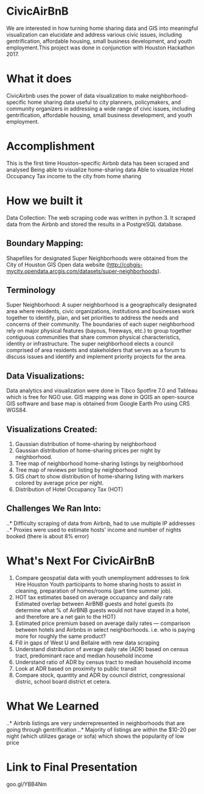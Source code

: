 # CivicAirBnB
We are interested in how turning home sharing data and GIS into meaningful visualization can elucidate and address various civic issues, including gentrification, affordable housing, small business development, and youth employment.This project was done in conjunction with Houston Hackathon 2017.

# What it does
CivicAirbnb uses the power of data visualization to make neighborhood-specific home sharing data useful to city planners, policymakers, and community organizers in addressing a wide range of civic issues, including gentrification, affordable housing, small business development, and youth employment.

# Accomplishment
This is the first time Houston-specific Airbnb data has been scraped and analysed
Being able to visualize home-sharing data
Able to visualize Hotel Occupancy Tax income to the city from home sharing

# How we built it
Data Collection:
The web scraping code was written in python 3. It scraped data from the Airbnb and stored the results in a PostgreSQL database.

## Boundary Mapping:
Shapefiles for designated Super Neighborhoods were obtained from the City of Houston GIS Open data website (http://cohgis-mycity.opendata.arcgis.com/datasets/super-neighborhoods).

## Terminology
Super Neighborhood: A super neighborhood is a geographically designated area where residents, civic organizations, institutions and businesses work together to identify, plan, and set priorities to address the needs and concerns of their community. The boundaries of each super neighborhood rely on major physical features (bayous, freeways, etc.) to group together contiguous communities that share common physical characteristics, identity or infrastructure. The super neighborhood elects a council comprised of area residents and stakeholders that serves as a forum to discuss issues and identify and implement priority projects for the area.

## Data Visualizations:
Data analytics and visualization were done in Tibco Spotfire 7.0 and Tableau which is free for NGO use. GIS mapping was done in QGIS an open-source GIS software and base map is obtained from Google Earth Pro using CRS WGS84.

## Visualizations Created:
1. Gaussian distribution of home-sharing by neighborhood
2. Gaussian distribution of home-sharing prices per night by neighborhood.
3. Tree map of neighborhood home-sharing listings by neighborhood
4. Tree map of reviews per listing by neighborhood
5. GIS chart to show distribution of home-sharing listing with markers colored by average price per night.
6. Distribution of Hotel Occupancy Tax (HOT)

## Challenges We Ran Into:
..* Difficulty scraping of data from Airbnb, had to use multiple IP addresses
..* Proxies were used to estimate hosts' income and number of nights booked (there is about 8% error)

# What's Next For CivicAirBnB
1. Compare geospatial data with youth unemployment addresses to link Hire Houston Youth participants to home sharing hosts to assist in cleaning, preparation of homes/rooms (part time summer job).
2. HOT tax estimates based on average occupancy and daily rate
Estimated overlap between AirBNB guests and hotel guests (to determine what % of AirBNB guests would not have stayed in a hotel, and therefore are a net gain to the HOT)
3. Estimated price premium based on average daily rates — comparison between hotels and Airbnbs in select neighborhoods. i.e. who is paying more for roughly the same product?
4. Fill in gaps of West U and Bellaire with new data scraping
5. Understand distribution of average daily rate (ADR) based on census tract, predominant race and median household income
6. Understand ratio of ADR by census tract to median household income
7. Look at ADR based on proximity to public transit
8. Compare stock, quantity and ADR by council district, congressional distric, school board district et cetera.

# What We Learned
..* Airbnb listings are very underrepresented in neighborhoods that are going through gentrification
..* Majority of listings are within the $10-20 per night (which utilizes garage or sofa) which shows the popularity of low price

# Link to Final Presentation
goo.gl/YBB4Nm
